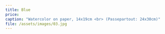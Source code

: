 ```yaml
---
title: Blue
price:
caption: "Watercolor on paper, 14x19cm <br> (Passepartout: 24x30cm)"
file: /assets/images/03.jpg
---
```

